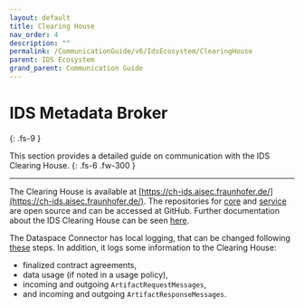 ```yaml
---
layout: default
title: Clearing House
nav_order: 4
description: ""
permalink: /CommunicationGuide/v6/IdsEcosystem/ClearingHouse
parent: IDS Ecosystem
grand_parent: Communication Guide
---
```


# IDS Metadata Broker
{: .fs-9 }

This section provides a detailed guide on communication with the IDS Clearing House.
{: .fs-6 .fw-300 }

---

The Clearing House is available at [https://ch-ids.aisec.fraunhofer.de/](https://ch-ids.aisec.fraunhofer.de/).
The repositories for [core](https://github.com/International-Data-Spaces-Association/ids-clearing-house-core)
and [service](https://github.com/International-Data-Spaces-Association/ids-clearing-house-service)
are open source and can be accessed at GitHub. Further documentation about the IDS Clearing House
can be seen [here](https://github.com/International-Data-Spaces-Association/IDS-G/blob/main/Components/ClearingHouse/README.md).

The Dataspace Connector has local logging, that can be changed following
[these](../../../deployment/logging.md) steps. In addition, it logs some information to the Clearing
House:
* finalized contract agreements,
* data usage (if noted in a usage policy),
* incoming and outgoing `ArtifactRequestMessages`,
* and incoming and outgoing `ArtifactResponseMessages`.
